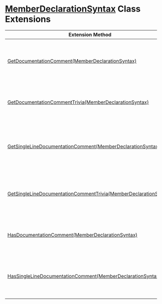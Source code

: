 # [MemberDeclarationSyntax](https://docs.microsoft.com/en-us/dotnet/api/microsoft.codeanalysis.csharp.syntax.memberdeclarationsyntax) Class Extensions

| Extension Method | Summary |
| ---------------- | ------- |
| [GetDocumentationComment(MemberDeclarationSyntax)](../../../../../Roslynator/CSharp/SyntaxExtensions/GetDocumentationComment/README.md) | Returns documentation comment syntax that is part of the specified declaration\. |
| [GetDocumentationCommentTrivia(MemberDeclarationSyntax)](../../../../../Roslynator/CSharp/SyntaxExtensions/GetDocumentationCommentTrivia/README.md) | Returns documentation comment that is part of the specified declaration\. |
| [GetSingleLineDocumentationComment(MemberDeclarationSyntax)](../../../../../Roslynator/CSharp/SyntaxExtensions/GetSingleLineDocumentationComment/README.md) | Returns single\-line documentation comment syntax that is part of the specified declaration\. |
| [GetSingleLineDocumentationCommentTrivia(MemberDeclarationSyntax)](../../../../../Roslynator/CSharp/SyntaxExtensions/GetSingleLineDocumentationCommentTrivia/README.md) | Returns single\-line documentation comment that is part of the specified declaration\. |
| [HasDocumentationComment(MemberDeclarationSyntax)](../../../../../Roslynator/CSharp/SyntaxExtensions/HasDocumentationComment/README.md) | Returns true if the specified declaration has a documentation comment\. |
| [HasSingleLineDocumentationComment(MemberDeclarationSyntax)](../../../../../Roslynator/CSharp/SyntaxExtensions/HasSingleLineDocumentationComment/README.md) | Returns true if the specified declaration has a single\-line documentation comment\. |

